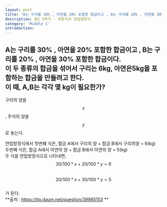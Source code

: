 ```yaml
---
layout: post
title: "A는 구리를 30% , 아연을 20% 포함한 합금이고 , B는 구리를 20% , 아연을 30% 포함한 합금이다. 이 두 종류의 합금을 섞어서 구리는 6kg, 아연은5kg을 포함하는 합금을 만들려고 한다. 이 때, A,B는 각각 몇 kg이 필요한가?"
description: 중2 2학기 - 부등식과 연립방정식
category: 'Middle 1'
introduction:
---
```

## A는 구리를 30% , 아연을 20% 포함한 합금이고 , B는 구리를 20% , 아연을 30% 포함한 합금이다.<br>이 두 종류의 합금을 섞어서 구리는 6kg, 아연은5kg을 포함하는 합금을 만들려고 한다.<br>이 때, A,B는 각각 몇 kg이 필요한가?

구리의 양을 $$x$$, 주석의 양을 $$y$$로 놓는다.<br>

연립방정식에서 첫번쨰 식은, 합금 A에서 구리의 양 + 합금 B에서 구리의양 = 6(kg)<br>
두번째 식은, 합금 A에서 아연의 양 + 합금 B에서 아연의 양 = 5(kg)<br>
두 식을 연립방정식으로 나타내면,<br>
$$30/100*x+20/100*y=6$$<br>
$$20/100*x+30/100*y=5$$<br>
가 된다.<br>
**출처 : https://tip.daum.net/question/39985153 **
